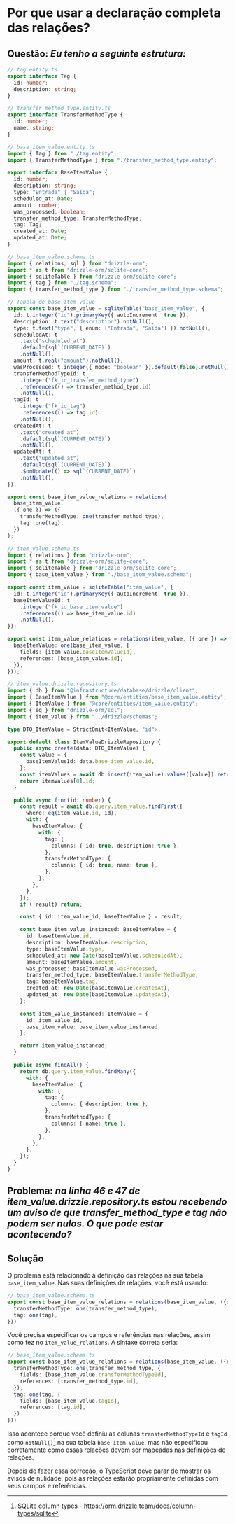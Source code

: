 # Por que usar a declaração completa das relações?

## Questão: _***Eu tenho a seguinte estrutura:***_

```typescript
// tag.entity.ts
export interface Tag {
  id: number;
  description: string;
}
```

```typescript
// transfer_method_type.entity.ts
export interface TransferMethodType {
  id: number;
  name: string;
}
```

```typescript
// base_item_value.entity.ts
import { Tag } from "./tag.entity";
import { TransferMethodType } from "./transfer_method_type.entity";

export interface BaseItemValue {
  id: number;
  description: string;
  type: "Entrada" | "Saída";
  scheduled_at: Date;
  amount: number;
  was_processed: boolean;
  transfer_method_type: TransferMethodType;
  tag: Tag;
  created_at: Date;
  updated_at: Date;
}
```

```typescript
// base_item_value.schema.ts
import { relations, sql } from "drizzle-orm";
import * as t from "drizzle-orm/sqlite-core";
import { sqliteTable } from "drizzle-orm/sqlite-core";
import { tag } from "./tag.schema";
import { transfer_method_type } from "./transfer_method_type.schema";

// Tabela de base_item_value
export const base_item_value = sqliteTable("base_item_value", {
  id: t.integer("id").primaryKey({ autoIncrement: true }),
  description: t.text("description").notNull(),
  type: t.text("type", { enum: ["Entrada", "Saída"] }).notNull(),
  scheduledAt: t
    .text("scheduled_at")
    .default(sql`(CURRENT_DATE)`)
    .notNull(),
  amount: t.real("amount").notNull(),
  wasProcessed: t.integer({ mode: "boolean" }).default(false).notNull(),
  transferMethodTypeId: t
    .integer("fk_id_transfer_method_type")
    .references(() => transfer_method_type.id)
    .notNull(),
  tagId: t
    .integer("fk_id_tag")
    .references(() => tag.id)
    .notNull(),
  createdAt: t
    .text("created_at")
    .default(sql`(CURRENT_DATE)`)
    .notNull(),
  updatedAt: t
    .text("updated_at")
    .default(sql`(CURRENT_DATE)`)
    .$onUpdate(() => sql`(CURRENT_DATE)`)
    .notNull(),
});

export const base_item_value_relations = relations(
  base_item_value,
  ({ one }) => ({
    transferMethodType: one(transfer_method_type),
    tag: one(tag),
  })
);
```

```typescript
// item_value.schema.ts
import { relations } from "drizzle-orm";
import * as t from "drizzle-orm/sqlite-core";
import { sqliteTable } from "drizzle-orm/sqlite-core";
import { base_item_value } from "./base_item_value.schema";

export const item_value = sqliteTable("item_value", {
  id: t.integer("id").primaryKey({ autoIncrement: true }),
  baseItemValueId: t
    .integer("fk_id_base_item_value")
    .references(() => base_item_value.id)
    .notNull(),
});

export const item_value_relations = relations(item_value, ({ one }) => ({
  baseItemValue: one(base_item_value, {
    fields: [item_value.baseItemValueId],
    references: [base_item_value.id],
  }),
}));
```

```typescript
// item_value.drizzle.repository.ts
import { db } from "@infrastructure/database/drizzle/client";
import { BaseItemValue } from "@core/entities/base_item_value.entity";
import { ItemValue } from "@core/entities/item_value.entity";
import { eq } from "drizzle-orm/sql";
import { item_value } from "../drizzle/schemas";

type DTO_ItemValue = StrictOmit<ItemValue, "id">;

export default class ItemValueDrizzleRepository {
  public async create(data: DTO_ItemValue) {
    const value = {
      baseItemValueId: data.base_item_value.id,
    };
    const itemValues = await db.insert(item_value).values([value]).returning();
    return itemValues[0].id;
  }

  public async find(id: number) {
    const result = await db.query.item_value.findFirst({
      where: eq(item_value.id, id),
      with: {
        baseItemValue: {
          with: {
            tag: {
              columns: { id: true, description: true },
            },
            transferMethodType: {
              columns: { id: true, name: true },
            },
          },
        },
      },
    });
    if (!result) return;

    const { id: item_value_id, baseItemValue } = result;

    const base_item_value_instanced: BaseItemValue = {
      id: baseItemValue.id,
      description: baseItemValue.description,
      type: baseItemValue.type,
      scheduled_at: new Date(baseItemValue.scheduledAt),
      amount: baseItemValue.amount,
      was_processed: baseItemValue.wasProcessed,
      transfer_method_type: baseItemValue.transferMethodType,
      tag: baseItemValue.tag,
      created_at: new Date(baseItemValue.createdAt),
      updated_at: new Date(baseItemValue.updatedAt),
    };

    const item_value_instanced: ItemValue = {
      id: item_value_id,
      base_item_value: base_item_value_instanced,
    };

    return item_value_instanced;
  }

  public async findAll() {
    return db.query.item_value.findMany({
      with: {
        baseItemValue: {
          with: {
            tag: {
              columns: { description: true },
            },
            transferMethodType: {
              columns: { name: true },
            },
          },
        },
      },
    });
  }
}
```

## Problema: _***na linha 46 e 47 de item_value.drizzle.repository.ts estou recebendo um aviso de que transfer_method_type e tag não podem ser nulos. O que pode estar acontecendo?***_

## Solução

O problema está relacionado à definição das relações na sua tabela `base_item_value`. Nas suas definições de relações, você está usando:

```typescript
// base_item_value.schema.ts
export const base_item_value_relations = relations(base_item_value, ({one}) => ({
  transferMethodType: one(transfer_method_type),
  tag: one(tag),
}))
```

Você precisa especificar os campos e referências nas relações, assim como fez no `item_value_relations`. A sintaxe correta seria:

```typescript
// base_item_value.schema.ts
export const base_item_value_relations = relations(base_item_value, ({one}) => ({
  transferMethodType: one(transfer_method_type, {
    fields: [base_item_value.transferMethodTypeId],
    references: [transfer_method_type.id],
  }),
  tag: one(tag, {
    fields: [base_item_value.tagId],
    references: [tag.id],
  })
}))
```

Isso acontece porque você definiu as colunas `transferMethodTypeId` e `tagId` como `notNull()`[^1] na sua tabela `base_item_value`, mas não especificou corretamente como essas relações devem ser mapeadas nas definições de relações.

Depois de fazer essa correção, o TypeScript deve parar de mostrar os avisos de nulidade, pois as relações estarão propriamente definidas com seus campos e referências.

[^1]: SQLite column types - <https://orm.drizzle.team/docs/column-types/sqlite>
